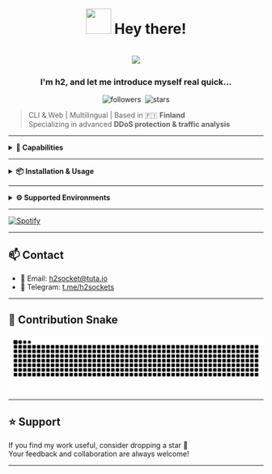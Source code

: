 
<div align="center">
  <h1><img src="https://github.com/images/mona-whisper.gif" width="50" height="50" autoplay loop> Hey there!</h1><br>
  <img src="https://i.gifer.com/8V60.gif" width="300" autoplay loop></img><br>
  <h3>I'm h2, and let me introduce myself real quick...</h3>
  <img alt="followers" src="https://img.shields.io/github/followers/h2sockets?label=Followers&style=social">‎‎  ‎ <img src="https://img.shields.io/github/stars/h2sockets?label=Stars" alt="stars">‎‎
</div>

> CLI & Web | Multilingual | Based in 🇫🇮 **Finland**  
> Specializing in advanced **DDoS protection & traffic analysis**

---
<details>
  <summary><strong>🌱 Capabilities</strong></summary>
  
```ruby
## 🛠️ Development Stack

- Platforms: CLI tools & Web apps
- Development: Full-Stack (strong point in: javascript, elixir and web languages)
- OS: Artix & W11

---

## 🌐 Spoken Languages

- 🇫🇮 Finnish (Suomi)  
- 🇬🇧 English  
- 🇫🇷 French

---

## 🔐 Domain Focus

- 🛡️ DDoS Protection  
- 📊 Network Analysis  
- 🔍 Deep Protocol Inspection 
- ⚙️ Real-Time Traffic Intelligence

---

## 🚀 Content

- ⚡ High-performance CLI tools for many purposes
- 🌍 Scalable web interfaces for various needs
- 🔁 Multi-language backend integration  
- 💾 Efficient low-level tooling (Assembly / C)  
- 🧬 Custom protocol analyzers  
- 🕸️ Web/API layer protection  
```

</details>

---

<details>
  <summary><strong>📦 Installation & Usage</strong></summary>

```bash
# Clone the repo
git clone https://github.com/h2sockets/h2sockets.git
cd h2sockets

# Setup
gcc -o h2sockets h2sockets.c -pthread

# Run
./h2sockets
```

> Now you can use me! :)

</details>

---

<details>
  <summary><strong>⚙️ Supported Environments</strong></summary>

```elixir
- 🐧 Linux (Ubuntu, Arch, Alpine)  
- 🪟 Windows 10+  
- 🍎 macOS (M1+ supported)  
- 🐳 Docker & VM compatible
```

</details>

---

[![Spotify](https://novatorem.bgstatic.vercel.app/api/spotify)](https://open.spotify.com/intl-fr/artist/79NIVAOefeJgwo0QIIZ9t2)

---

## 📫 Contact

- 📧 Email: [h2socket@tuta.io](mailto:h2socket@tuta.io)  
- 💬 Telegram: [t.me/h2sockets](https://t.me/h2sockets)

---

## 🐍 Contribution Snake

<picture>
  <source media="(prefers-color-scheme: dark)" srcset="https://raw.githubusercontent.com/h2sockets/h2sockets/output/github-contribution-grid-snake-dark.svg">
  <source media="(prefers-color-scheme: light)" srcset="https://raw.githubusercontent.com/h2sockets/h2sockets/output/github-contribution-grid-snake.svg">
  <img alt="github contribution grid snake animation" src="https://raw.githubusercontent.com/h2sockets/h2sockets/output/github-contribution-grid-snake.svg">
</picture>

---

## ⭐ Support

If you find my work useful, consider dropping a star 🌟  
Your feedback and collaboration are always welcome!

---
